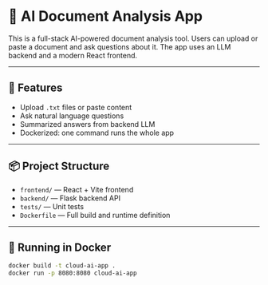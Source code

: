 # 🧠 AI Document Analysis App

This is a full-stack AI-powered document analysis tool. Users can upload or paste a document and ask questions about it. The app uses an LLM backend and a modern React frontend.

---

## 🚀 Features

- Upload `.txt` files or paste content
- Ask natural language questions
- Summarized answers from backend LLM
- Dockerized: one command runs the whole app

---

## 📦 Project Structure

- `frontend/` — React + Vite frontend
- `backend/` — Flask backend API
- `tests/` — Unit tests
- `Dockerfile` — Full build and runtime definition

---

## 🐳 Running in Docker

```bash
docker build -t cloud-ai-app .
docker run -p 8080:8080 cloud-ai-app
